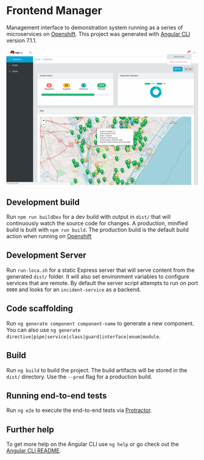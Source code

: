 # Frontend Manager

Management interface to demonstration system running as a series of microservices on [Openshift](https://www.openshift.com/). This project was generated with [Angular CLI](https://github.com/angular/angular-cli) version 7.1.1.

![screenshot](screenshot.png)

## Development build

Run `npm run buildDev` for a dev build with output in `dist/` that will continuously watch the source code for changes. A production, minified build is built with `npm run build`. The production build is the default build action when running on [Openshift]()

## Development Server

Run `run-loca.sh` for a static Express server that will serve content from the generated `dist/` folder. It will also set environment variables to configure services that are remote. By default the server script attempts to run on port `8080` and looks for an `incident-service` as a backend.

## Code scaffolding

Run `ng generate component component-name` to generate a new component. You can also use `ng generate directive|pipe|service|class|guard|interface|enum|module`.

## Build

Run `ng build` to build the project. The build artifacts will be stored in the `dist/` directory. Use the `--prod` flag for a production build.

## Running end-to-end tests

Run `ng e2e` to execute the end-to-end tests via [Protractor](http://www.protractortest.org/).

## Further help

To get more help on the Angular CLI use `ng help` or go check out the [Angular CLI README](https://github.com/angular/angular-cli/blob/master/README.md).
